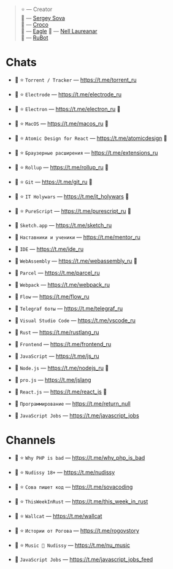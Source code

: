 > ⭐️ — Creator   
> 🦉 — [Sergey Sova](https://t.me/sergeysova)   
> 🐊 — [Croco](https://t.me/sergeycroco)   
> 🦅 — [Eagle](https://t.me/sergeyeagle)
> 🍒 — [Nell Laureanar](https://t.me/nell_laureanar)    
> 🤖 — [RuBot](https://t.me/ru_community_bot)    

# Сhats

- 🦉 ⭐️ `Torrent / Tracker` — https://t.me/torrent_ru
- 🦉 ⭐️ `Electrode` — https://t.me/electrode_ru
- 🦉 ⭐️ `Electron` — https://t.me/electron_ru 🤖
- 🦉 ⭐️ `MacOS` — https://t.me/macos_ru 🤖
- 🦉 ⭐️ `Atomic Design for React` — https://t.me/atomicdesign 🤖
- 🐊 ⭐️ `Браузерные расширения` — https://t.me/extensions_ru
- 🐊 ⭐️ `Rollup` — https://t.me/rollup_ru 🤖
- 🐊 ⭐️ `Git` — https://t.me/git_ru 🤖
- 🐊 ⭐️ `IT Holywars` — https://t.me/it_holywars 🤖
- 🦅 ⭐️ `PureScript` — https://t.me/purescript_ru 🤖

- 🦉 `Sketch.app` — https://t.me/sketch_ru
- 🦉 `Наставники и ученики` — https://t.me/mentor_ru
- 🦉 `IDE` — https://t.me/ide_ru
- 🦉 `WebAssembly` — https://t.me/webassembly_ru 🤖
- 🦉 `Parcel` — https://t.me/parcel_ru
- 🦉 `Webpack` — https://t.me/webpack_ru
- 🦉 `Flow` — https://t.me/flow_ru
- 🦉 `Telegraf боты` — https://t.me/telegraf_ru
- 🦉 `Visual Studio Code` — https://t.me/vscode_ru
- 🦉 `Rust` — https://t.me/rustlang_ru
- 🦉 `Frontend` — https://t.me/frontend_ru
- 🦉 `JavaScript` — https://t.me/js_ru
- 🦉 `Node.js` — https://t.me/nodejs_ru 🤖
- 🦉 `pro.js` — https://t.me/jslang
- 🦉 `React.js` — https://t.me/react_js 🤖
- 🦉 `Программирование` — https://t.me/return_null
- 🦉 `JavaScript Jobs` — https://t.me/javascript_jobs

# Channels

- 🦉 ⭐️ `Why PHP is bad` — https://t.me/why_php_is_bad
- 🦉 ⭐️ `Nudissy 18+` — https://t.me/nudissy
- 🦉 ⭐️ `Сова пишет код` — https://t.me/sovacoding
- 🦉 ⭐️ `ThisWeekInRust` — https://t.me/this_week_in_rust
- 🐊 ⭐️ `Wallcat` — https://t.me/wallcat
- 🐊 ⭐️ `Истории от Рогова` — https://t.me/rogovstory
- 🍒 ⭐️ `Music 🎵 Nudissy` — https://t.me/nu_music

- 🦉 `JavaScript Jobs` — https://t.me/javascript_jobs_feed
